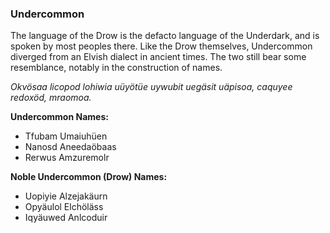 ### Undercommon

The language of the Drow is the defacto language of the Underdark, and is
spoken by most peoples there. Like the Drow themselves, Undercommon diverged
from an Elvish dialect in ancient times. The two still bear some resemblance,
notably in the construction of names.

*Okvösaa licopod lohiwia uüyötüe uywubit uegäsit uäpisoa, caquyee redoxöd, mraomoa.*

**Undercommon Names:**
* Tfubam Umaiuhüen
* Nanosd Aneedaöbaas
* Rerwus Amzuremolr

**Noble Undercommon (Drow) Names:**
* Uopiyie Alzejakäurn
* Opyäulol Elchöläss
* Iqyäuwed Anlcoduir
